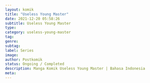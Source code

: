 ```yaml
---
layout: komik
title: "Useless Young Master"
date: 2021-12-20 05:58:26
subtitle: Useless Young Master
type: 
category: useless-young-master
tag: 
genre: 
subtag: 
label: Series
image: 
author: Postkomik
status: Ongoing / Completed
description: Manga Komik Useless Young Master | Bahasa Indonesia
meta: 
---
```

